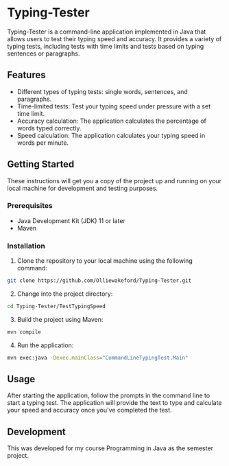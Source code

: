 # Typing-Tester

Typing-Tester is a command-line application implemented in Java that allows users to test their typing speed and accuracy. It provides a variety of typing tests, including tests with time limits and tests based on typing sentences or paragraphs.

## Features

- Different types of typing tests: single words, sentences, and paragraphs.
- Time-limited tests: Test your typing speed under pressure with a set time limit.
- Accuracy calculation: The application calculates the percentage of words typed correctly.
- Speed calculation: The application calculates your typing speed in words per minute.

## Getting Started

These instructions will get you a copy of the project up and running on your local machine for development and testing purposes.

### Prerequisites

- Java Development Kit (JDK) 11 or later
- Maven

### Installation

1. Clone the repository to your local machine using the following command:

```bash
git clone https://github.com/Olliewakeford/Typing-Tester.git
```

2. Change into the project directory:

```bash
cd Typing-Tester/TestTypingSpeed
```

3. Build the project using Maven:

```bash
mvn compile
```

4. Run the application:

```bash
mvn exec:java -Dexec.mainClass="CommandLineTypingTest.Main"
```

## Usage
After starting the application, follow the prompts in the command line to start a typing test. The application will provide the text to type and calculate your speed and accuracy once you've completed the test.

## Development
This was developed for my course Programming in Java as the semester project.